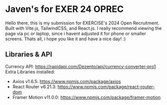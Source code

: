 # Javen's for EXER 24 OPREC
Hello there, this is my submission for EXERCISE's 2024 Open Recruitment. Built with Vite.js, TailwindCSS, and React.js. I really recommend viewing the page via pc or laptop, since i havent adjusted it for phone or smaller screens. Thats all, i hope you like it and have a nice day! :)  

## Libraries & API
Currency API: https://rapidapi.com/Dezento/api/currency-converter-pro1 
Extra Libraries installed:
- Axios v1.6.5: https://www.npmjs.com/package/axios
- React Router v6.21.3: https://www.npmjs.com/package/react-router-dom
- Framer Motion v11.0.0: https://www.npmjs.com/package/framer-motion
